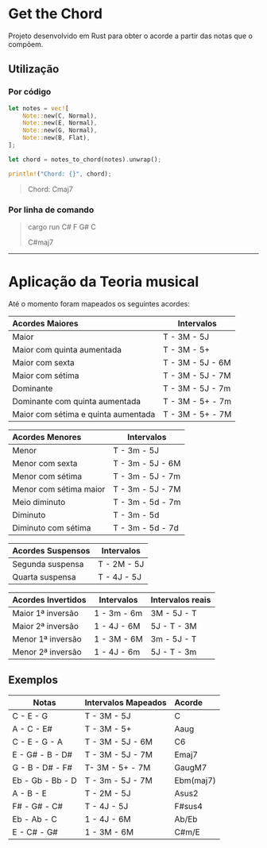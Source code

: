# Get the Chord
Projeto desenvolvido em Rust para obter o acorde a partir das notas que o compõem.

## Utilização
### Por código
```rust
let notes = vec![
    Note::new(C, Normal),
    Note::new(E, Normal),
    Note::new(G, Normal),
    Note::new(B, Flat),
];

let chord = notes_to_chord(notes).unwrap();

println!("Chord: {}", chord);
```

>  Chord: Cmaj7

### Por linha de comando

> cargo run C# F G# C
>
> C#maj7

---

# Aplicação da Teoria musical
Até o momento foram mapeados os seguintes acordes:

| Acordes Maiores | Intervalos |
| :------ | ------------ |
| Maior | T - 3M - 5J  |
| Maior com quinta aumentada | T - 3M - 5+ |
| Maior com sexta | T - 3M - 5J - 6M |
| Maior com sétima    | T - 3M - 5J - 7M |
| Dominante | T - 3M - 5J - 7m |
| Dominante com quinta aumentada | T - 3M - 5+ - 7m |
| Maior com sétima e quinta aumentada | T - 3M - 5+ - 7M |

| Acordes Menores | Intervalos |
| :------ | ------------ |
| Menor | T - 3m - 5J  |
| Menor com sexta | T - 3m - 5J - 6M |
| Menor com sétima | T - 3m - 5J - 7m |
| Menor com sétima maior | T - 3m - 5J - 7M |
| Meio diminuto | T - 3m - 5d - 7m |
| Diminuto | T - 3m - 5d  |
| Diminuto com sétima | T - 3m - 5d - 7d |

| Acordes Suspensos | Intervalos |
| :------ | ------------ |
| Segunda suspensa | T - 2M - 5J  |
| Quarta suspensa | T - 4J - 5J  |

| Acordes Invertidos | Intervalos | Intervalos reais |
| :------ | ------------ | ------ |
| Maior 1ª inversão | 1 - 3m - 6m  | 3M - 5J - T |
| Maior 2ª inversão | 1 - 4J - 6M  | 5J - T - 3M |
| Menor 1ª inversão | 1 - 3M - 6M  | 3m - 5J - T |
| Menor 2ª inversão | 1 - 4J - 6m  | 5J - T - 3m |

## Exemplos

| Notas | Intervalos Mapeados | Acorde | 
| ----- | ------------  | :------  |
| C - E - G | T - 3M - 5J | C  |
| A - C - E# | T - 3M - 5+ | Aaug |
| C - E - G - A | T - 3M - 5J - 6M | C6  |
|  E - G# - B - D# | T - 3M - 5J - 7M | Emaj7 |
| G - B - D# - F# | T- 3M - 5+ - 7M | GaugM7  | 
| Eb - Gb - Bb - D | T - 3m - 5J - 7M | Ebm(maj7) |
| A - B - E | T - 2M - 5J | Asus2 |
| F# - G# - C# | T - 4J - 5J | F#sus4 |
| Eb - Ab - C | 1 - 4J - 6M | Ab/Eb |
| E - C# - G# | 1 - 3M - 6M | C#m/E | 

